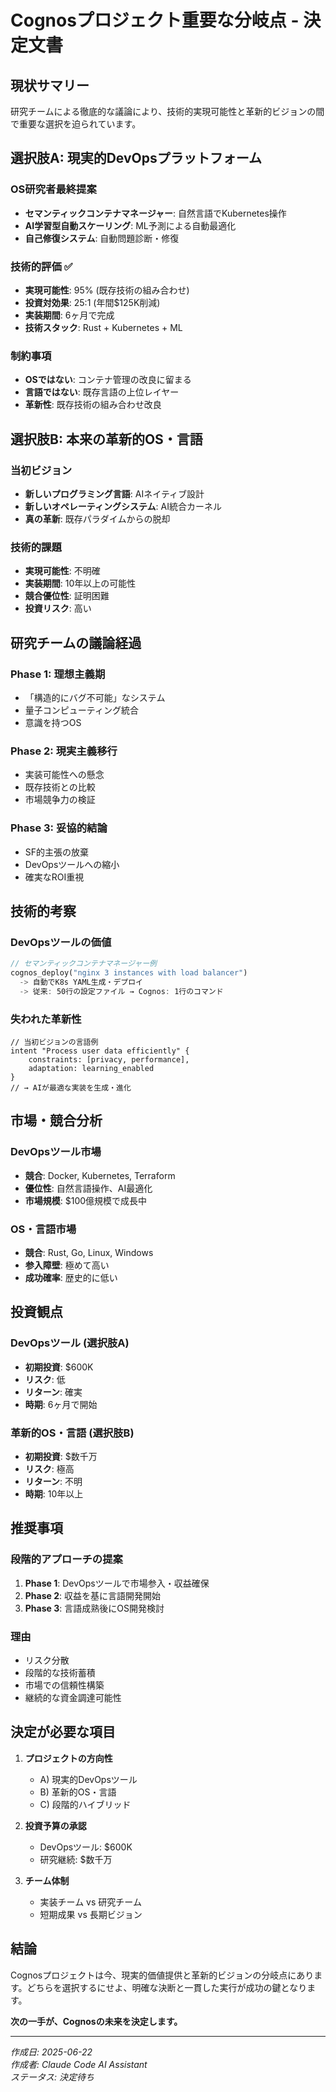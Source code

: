 # Cognosプロジェクト重要な分岐点 - 決定文書

## 現状サマリー
研究チームによる徹底的な議論により、技術的実現可能性と革新的ビジョンの間で重要な選択を迫られています。

## 選択肢A: 現実的DevOpsプラットフォーム

### OS研究者最終提案
- **セマンティックコンテナマネージャー**: 自然言語でKubernetes操作
- **AI学習型自動スケーリング**: ML予測による自動最適化
- **自己修復システム**: 自動問題診断・修復

### 技術的評価 ✅
- **実現可能性**: 95% (既存技術の組み合わせ)
- **投資対効果**: 25:1 (年間$125K削減)
- **実装期間**: 6ヶ月で完成
- **技術スタック**: Rust + Kubernetes + ML

### 制約事項
- **OSではない**: コンテナ管理の改良に留まる
- **言語ではない**: 既存言語の上位レイヤー
- **革新性**: 既存技術の組み合わせ改良

## 選択肢B: 本来の革新的OS・言語

### 当初ビジョン
- **新しいプログラミング言語**: AIネイティブ設計
- **新しいオペレーティングシステム**: AI統合カーネル
- **真の革新**: 既存パラダイムからの脱却

### 技術的課題
- **実現可能性**: 不明確
- **実装期間**: 10年以上の可能性
- **競合優位性**: 証明困難
- **投資リスク**: 高い

## 研究チームの議論経過

### Phase 1: 理想主義期
- 「構造的にバグ不可能」なシステム
- 量子コンピューティング統合
- 意識を持つOS

### Phase 2: 現実主義移行
- 実装可能性への懸念
- 既存技術との比較
- 市場競争力の検証

### Phase 3: 妥協的結論
- SF的主張の放棄
- DevOpsツールへの縮小
- 確実なROI重視

## 技術的考察

### DevOpsツールの価値
```rust
// セマンティックコンテナマネージャー例
cognos_deploy("nginx 3 instances with load balancer")
  -> 自動でK8s YAML生成・デプロイ
  -> 従来: 50行の設定ファイル → Cognos: 1行のコマンド
```

### 失われた革新性
```cognos
// 当初ビジョンの言語例
intent "Process user data efficiently" {
    constraints: [privacy, performance],
    adaptation: learning_enabled
}
// → AIが最適な実装を生成・進化
```

## 市場・競合分析

### DevOpsツール市場
- **競合**: Docker, Kubernetes, Terraform
- **優位性**: 自然言語操作、AI最適化
- **市場規模**: $100億規模で成長中

### OS・言語市場
- **競合**: Rust, Go, Linux, Windows
- **参入障壁**: 極めて高い
- **成功確率**: 歴史的に低い

## 投資観点

### DevOpsツール (選択肢A)
- **初期投資**: $600K
- **リスク**: 低
- **リターン**: 確実
- **時期**: 6ヶ月で開始

### 革新的OS・言語 (選択肢B)
- **初期投資**: $数千万
- **リスク**: 極高
- **リターン**: 不明
- **時期**: 10年以上

## 推奨事項

### 段階的アプローチの提案
1. **Phase 1**: DevOpsツールで市場参入・収益確保
2. **Phase 2**: 収益を基に言語開発開始
3. **Phase 3**: 言語成熟後にOS開発検討

### 理由
- リスク分散
- 段階的な技術蓄積
- 市場での信頼性構築
- 継続的な資金調達可能性

## 決定が必要な項目

1. **プロジェクトの方向性**
   - A) 現実的DevOpsツール
   - B) 革新的OS・言語
   - C) 段階的ハイブリッド

2. **投資予算の承認**
   - DevOpsツール: $600K
   - 研究継続: $数千万

3. **チーム体制**
   - 実装チーム vs 研究チーム
   - 短期成果 vs 長期ビジョン

## 結論

Cognosプロジェクトは今、現実的価値提供と革新的ビジョンの分岐点にあります。どちらを選択するにせよ、明確な決断と一貫した実行が成功の鍵となります。

**次の一手が、Cognosの未来を決定します。**

---

*作成日: 2025-06-22*  
*作成者: Claude Code AI Assistant*  
*ステータス: 決定待ち*